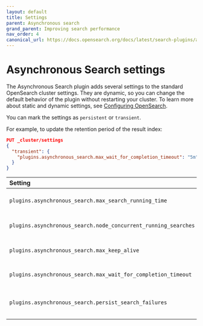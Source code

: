 ```yaml
---
layout: default
title: Settings
parent: Asynchronous search
grand_parent: Improving search performance
nav_order: 4
canonical_url: https://docs.opensearch.org/docs/latest/search-plugins/async/settings/
---
```


# Asynchronous Search settings

The Asynchronous Search plugin adds several settings to the standard OpenSearch cluster settings. They are dynamic, so you can change the default behavior of the plugin without restarting your cluster. To learn more about static and dynamic settings, see [Configuring OpenSearch]({{site.url}}{{site.baseurl}}/install-and-configure/configuring-opensearch/index/).

You can mark the settings as `persistent` or `transient`.

For example, to update the retention period of the result index:

```json
PUT _cluster/settings
{
  "transient": {
    "plugins.asynchronous_search.max_wait_for_completion_timeout": "5m"
  }
}
```

Setting | Default | Description
:--- | :--- | :---
`plugins.asynchronous_search.max_search_running_time` | 12 hours | The maximum running time for the search beyond which the search is terminated.
`plugins.asynchronous_search.node_concurrent_running_searches` | 20 | The concurrent searches running per coordinator node.
`plugins.asynchronous_search.max_keep_alive` | 5 days | The maximum amount of time that search results can be stored in the cluster.
`plugins.asynchronous_search.max_wait_for_completion_timeout` | 1 minute | The maximum value for the `wait_for_completion_timeout` parameter.
`plugins.asynchronous_search.persist_search_failures` | false | Persist asynchronous search results that end with a search failure in the system index.
